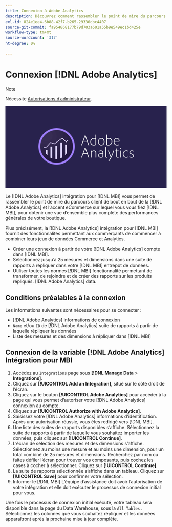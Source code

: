 ```yaml
---
title: Connexion à Adobe Analytics
description: Découvrez comment rassembler le point de mire du parcours client de bout en bout de la [!DNL Adobe Analytics] et l’accent eCommerce sur lequel vous vous fiez [!DNL MBI].
exl-id: 824e1ee4-6b88-42f7-b265-29330dbc4407
source-git-commit: fa954868177b79d703a601a55b9e549ec1bd425e
workflow-type: tm+mt
source-wordcount: '317'
ht-degree: 0%

---
```


# Connexion [!DNL Adobe Analytics]

>[!NOTE]
>
>Nécessite [Autorisations d’administrateur](../../../administrator/user-management/user-management.md).

![](../../../assets/adobe-analytic-slogo.png)

Le [!DNL Adobe Analytics] intégration pour [!DNL MBI] vous permet de rassembler le point de mire du parcours client de bout en bout de la [!DNL Adobe Analytics] et l’accent eCommerce sur lequel vous vous fiez [!DNL MBI], pour obtenir une vue d’ensemble plus complète des performances générales de votre boutique.

Plus précisément, la [!DNL Adobe Analytics] intégration pour [!DNL MBI] fournit des fonctionnalités permettant aux commerçants de commencer à combiner leurs jeux de données Commerce et Analytics.
- Créer une connexion à partir de votre [!DNL Adobe Analytics] compte dans [!DNL MBI].
- Sélectionnez jusqu’à 25 mesures et dimensions dans une suite de rapports à répliquer dans votre [!DNL MBI] entrepôt de données.
- Utiliser toutes les normes [!DNL MBI] fonctionnalité permettant de transformer, de rejoindre et de créer des rapports sur les produits répliqués. [!DNL Adobe Analytics] data.

## Conditions préalables à la connexion

Les informations suivantes sont nécessaires pour se connecter :
- [!DNL Adobe Analytics] informations de connexion
- `Name` et/ou `ID` de [!DNL Adobe Analytics] suite de rapports à partir de laquelle répliquer les données
- Liste des mesures et des dimensions à répliquer dans [!DNL MBI]

## Connexion de la variable [!DNL Adobe Analytics] Intégration pour MBI

1. Accédez au `Integrations` page sous **[!DNL Manage Data** > **Integrations]**.
1. Cliquez sur **[!UICONTROL Add an Integration]**, situé sur le côté droit de l’écran.
1. Cliquez sur le bouton **[!UICONTROL Adobe Analytics]** pour accéder à la page qui vous permet d’autoriser votre [!DNL Adobe Analytics] connexion au compte.
1. Cliquez sur **[!UICONTROL Authorize with Adobe Analytics]**.
1. Saisissez votre [!DNL Adobe Analytics] informations d’identification. Après une autorisation réussie, vous êtes redirigé vers [!DNL MBI].
1. Une liste des suites de rapports disponibles s’affiche. Sélectionnez la suite de rapports à partir de laquelle vous souhaitez importer les données, puis cliquez sur **[!UICONTROL Continue]**.
1. L’écran de sélection des mesures et des dimensions s’affiche. Sélectionnez au moins une mesure et au moins une dimension, pour un total combiné de 25 mesures et dimensions. Recherchez par nom ou faites défiler l’écran pour trouver vos composants, puis cochez les cases à cocher à sélectionner. Cliquez sur **[!UICONTROL Continue]**.
1. La suite de rapports sélectionnée s’affiche dans un tableau. Cliquez sur **[!UICONTROL Save]** pour confirmer votre sélection.
1. Informer le [!DNL MBI] L’équipe d’assistance doit avoir l’autorisation de votre intégration et elle doit exécuter le processus de connexion initial pour vous.

Une fois le processus de connexion initial exécuté, votre tableau sera disponible dans la page du Data Warehouse, sous la `All Tables` . Sélectionnez les colonnes que vous souhaitez répliquer et les données apparaîtront après la prochaine mise à jour complète.
